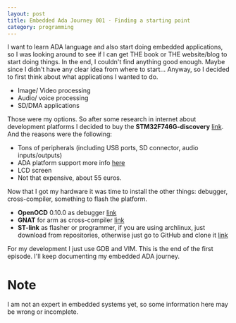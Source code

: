 ```yaml
---
layout: post
title: Embedded Ada Journey 001 - Finding a starting point
category: programming
---
```


I want to learn ADA language and also start doing embedded applications, so I was looking around to see if I can get THE book or THE website/blog to start doing things. 
In the end, I couldn't find anything good enough. Maybe since I didn't have any clear idea from where to start... Anyway, so I decided to first think about what applications I wanted to do. 

- Image/ Video processing
- Audio/ voice processing
- SD/DMA applications

Those were my options. So after some research in internet about development platforms I decided to buy the **STM32F746G-discovery** [link](http://www.st.com/en/evaluation-tools/32f746gdiscovery.html). And the reasons were the following:

- Tons of peripherals (including USB ports, SD connector, audio inputs/outputs)
- ADA platform support more info [here](http://www.makewithada.org/getting-started)
- LCD screen
- Not that expensive, about 55 euros.

Now that I got my hardware it was time to install the other things: debugger, cross-compiler, something to flash the platform. 

- **OpenOCD** 0.10.0 as debugger [link](http://openocd.org/) 
- **GNAT** for arm as cross-compiler [link](https://www.adacore.com/download)
- **ST-link** as flasher or programmer, if you are using archlinux, just download from repositories, otherwise just go to GitHub and clone it [link](https://github.com/texane/stlink)

For my development I just use GDB and VIM.
This is the end of the first episode. I'll keep documenting my embedded ADA journey. 

# Note
I am not an expert in embedded systems yet, so some information here may be wrong or incomplete.


